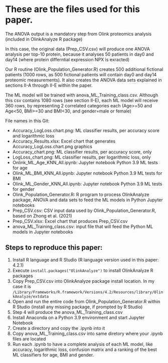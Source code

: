 # These are the files used for this paper.
The ANOVA output is a mandatory step from Olink proteomics analysis (included in OlinkAnalyze R package)

In this case, the original data (Prep_CSV.csv) will produce one ANOVA analysis per top-10 protein, because it analyses 50 patients in day0 and day14 (where protein differntial expression NPX is exracted)

Our R routine (Olink_Population_Generator.R) creates 500 additional fictional patients (1000 rows, as 500 fictional patients will contain day0 and day14 proteomic measurements). It also creates the ANOVA data sets explained in sections II-A through II-E within the paper.

The ML model will be trained with anova_ML_Training_class.csv. Although this csv contains 1080 rows (see section II-E), each ML model will receive 360 rows, by representing 2 correlated categories each (Age>=50 and Age<50, BMI>=30 and BMI<30, and gender=male or female)

File names in this Git:
- Accuracy_LogLoss.chart.png: ML classifier results, per accuracy score and logarithmic loss
- Accuracy_Results.xlsx: Excel chart that generates Accuracy_LogLoss.chart.png graphics
- Accuracy_chart.png: ML classifier results, per accuracy score, only
- LogLoss_chart.png: ML classifier results, per logarithmic loss, only
- Onlink_ML_Age_KNN_All.ipynb: Jupyter notebook Python 3.9 ML tests for age
- Olink_ML_BMI_KNN_All.ipynb: Jupyter notebook Python 3.9 ML tests for BMI
- Olink_ML_Gender_KNN_All.ipynb: Jupyter notebook Python 3.9 ML tests for gender
- Olink_Population_Generator.R: R program to process OlinkAnalyze package, ANOVA and data sets to feed the ML models in Python Jupyter notebooks
- Prep_CSV.csv: CSV input data used by Olink_Population_Generator.R, based on Zhong et al. (2021)
- Prep_CSV.xlsx: Excel chart that produces Prep_CSV.csv
- anova_ML_Training_class.csv: input file that will feed the Python ML models in Jupyter notebooks

## Steps to reproduce this paper:
1. Install R language and R Studio (R language version used in this paper: 4.2.1)
2. Execute <code>install.packages("OlinkAnalyze")</code> to install OlinkAnalyze R packages
3. Copy Prep_CSV.csv into OlinkAnalyze package install location. In my case it is <code>/Library/Frameworks/R.framework/Versions/4.2/Resources/library/OlinkAnalyze/extdata</code>
4. Open and run the entire code from Olink_Population_Generator.R within R Studio (install any missing package, if prompted by R Studio)
5. Step 4 will produce the anova_ML_Training_class.csv
6. Install Anaconda on a Python 3.9 environment and start Jupyter Notebook
7. Create a directory and copy the .ipynb into it
8. Copy anova_ML_Training_class.csv into same diretory where your .ipynb files are located
9. Run each .ipynb to have a complete analysis of each ML model, like accuracy, logarithmic loss, confusion matrix and a ranking of the best ML classifiers for age, BMI and gender.
